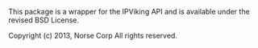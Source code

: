 This package is a wrapper for the IPViking API and is available
under the revised BSD License.

Copyright (c) 2013, Norse Corp
All rights reserved.
